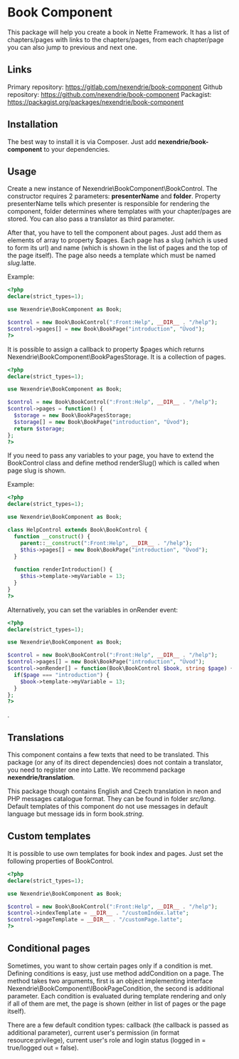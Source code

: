Book Component
==============

This package will help you create a book in Nette Framework. It has a list of chapters/pages with links to the chapters/pages, from each chapter/page you can also jump to previous and next one.

Links
-----

Primary repository: https://gitlab.com/nexendrie/book-component
Github repository: https://github.com/nexendrie/book-component
Packagist: https://packagist.org/packages/nexendrie/book-component

Installation
------------
The best way to install it is via Composer. Just add **nexendrie/book-component** to your dependencies.

Usage
-----

Create a new instance of Nexendrie\BookComponent\BookControl. The constructor requires 2 parameters: **presenterName** and **folder**. Property presenterName tells which presenter is responsible for rendering the component, folder determines where templates with your chapter/pages are stored. You can also pass a translator as third parameter.

After that, you have to tell the component about pages. Just add them as elements of array to property $pages. Each page has a slug (which is used to form its url) and name (which is shown in the list of pages and the top of the page itself). The page also needs a template which must be named *slug*.latte.

Example:

```php
<?php
declare(strict_types=1);

use Nexendrie\BookComponent as Book;

$control = new Book\BookControl(":Front:Help", __DIR__ . "/help");
$control->pages[] = new Book\BookPage("introduction", "Úvod");
?>
```

It is possible to assign a callback to property $pages which returns Nexendrie\BookComponent\BookPagesStorage. It is a collection of pages.

```php
<?php
declare(strict_types=1);

use Nexendrie\BookComponent as Book;

$control = new Book\BookControl(":Front:Help", __DIR__ . "/help");
$control->pages = function() {
  $storage = new Book\BookPagesStorage;
  $storage[] = new Book\BookPage("introduction", "Úvod");
  return $storage;
};
?>
```

If you need to pass any variables to your page, you have to extend the BookControl class and define method renderSlug() which is called when page slug is shown.

Example:

```php
<?php
declare(strict_types=1);

use Nexendrie\BookComponent as Book;

class HelpControl extends Book\BookControl {
  function __construct() {
    parent::__construct(":Front:Help", __DIR__ . "/help");
    $this->pages[] = new Book\BookPage("introduction", "Úvod");
  }
  
  function renderIntroduction() {
    $this->template->myVariable = 13;
  }
}
?>
```

Alternatively, you can set the variables in onRender event:

```php
<?php
declare(strict_types=1);

use Nexendrie\BookComponent as Book;

$control = new Book\BookControl(":Front:Help", __DIR__ . "/help");
$control->pages[] = new Book\BookPage("introduction", "Úvod");
$control->onRender[] = function(Book\BookControl $book, string $page) {
  if($page === "introduction") {
    $book->template->myVariable = 13;
  }
};
?>
```

.

Translations
------------

This component contains a few texts that need to be translated. This package (or any of its direct dependencies) does not contain a translator, you need to register one into Latte. We recommend package **nexendrie/translation**. 

This package though contains English and Czech translation in neon and PHP messages catalogue format. They can be found in folder *src/lang*. Default templates of this component do not use messages in default language but message ids in form book.*string*.

Custom templates
----------------

It is possible to use own templates for book index and pages. Just set the following properties of BookControl.

```php
<?php
declare(strict_types=1);

use Nexendrie\BookComponent as Book;

$control = new Book\BookControl(":Front:Help", __DIR__ . "/help");
$control->indexTemplate = __DIR__ . "/customIndex.latte";
$control->pageTemplate = __DIR__ . "/customPage.latte";
?>
```

Conditional pages
-----------------

Sometimes, you want to show certain pages only if a condition is met. Defining conditions is easy, just use method addCondition on a page. The method takes two arguments, first is an object implementing interface Nexendrie\BookComponent\IBookPageCondition, the second is additional parameter. Each condition is evaluated during template rendering and only if all of them are met, the page is shown (either in list of pages or the page itself).

There are a few default condition types: callback (the callback is passed as additional parameter), current user's permission (in format resource:privilege), current user's role and login status (logged in = true/logged out = false).
